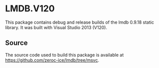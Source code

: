# LMDB.V120

This package contains debug and release builds of the lmdb 0.9.18 static library. It was built with Visual Studio 2013 (V120).

## Source

The source code used to build this package is available at https://github.com/zeroc-ice/lmdb/tree/msvc.
